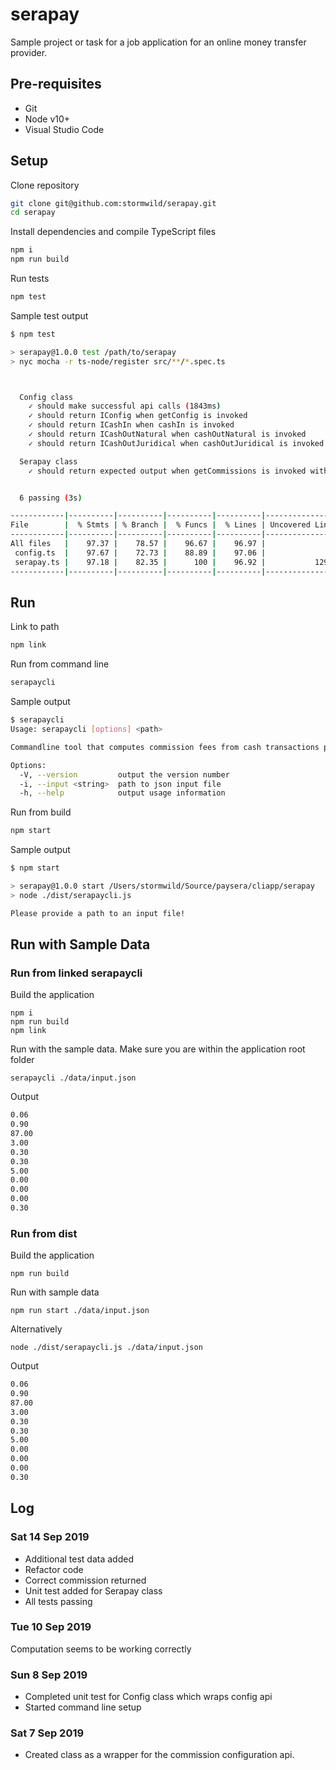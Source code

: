 # serapay

Sample project or task for a job application for an online money transfer provider.

## Pre-requisites

- Git
- Node v10+
- Visual Studio Code

## Setup

Clone repository

```bash
git clone git@github.com:stormwild/serapay.git
cd serapay
```

Install dependencies and compile TypeScript files

```bash
npm i
npm run build
```

Run tests

```bash
npm test
```

Sample test output

```bash
$ npm test

> serapay@1.0.0 test /path/to/serapay
> nyc mocha -r ts-node/register src/**/*.spec.ts



  Config class
    ✓ should make successful api calls (1843ms)
    ✓ should return IConfig when getConfig is invoked
    ✓ should return ICashIn when cashIn is invoked
    ✓ should return ICashOutNatural when cashOutNatural is invoked
    ✓ should return ICashOutJuridical when cashOutJuridical is invoked

  Serapay class
    ✓ should return expected output when getCommissions is invoked with test data


  6 passing (3s)

------------|----------|----------|----------|----------|-------------------|
File        |  % Stmts | % Branch |  % Funcs |  % Lines | Uncovered Line #s |
------------|----------|----------|----------|----------|-------------------|
All files   |    97.37 |    78.57 |    96.67 |    96.97 |                   |
 config.ts  |    97.67 |    72.73 |    88.89 |    97.06 |                59 |
 serapay.ts |    97.18 |    82.35 |      100 |    96.92 |           129,157 |
------------|----------|----------|----------|----------|-------------------|
```

## Run

Link to path

```bash
npm link
```

Run from command line

```bash
serapaycli
```

Sample output

```bash
$ serapaycli
Usage: serapaycli [options] <path>

Commandline tool that computes commission fees from cash transactions provided in a .json file

Options:
  -V, --version         output the version number
  -i, --input <string>  path to json input file
  -h, --help            output usage information
```

Run from build

```bash
npm start
```

Sample output

```bash
$ npm start

> serapay@1.0.0 start /Users/stormwild/Source/paysera/cliapp/serapay
> node ./dist/serapaycli.js

Please provide a path to an input file!
```

## Run with Sample Data

### Run from linked serapaycli

Build the application

```
npm i
npm run build
npm link
```

Run with the sample data. Make sure you are within the application root folder

```
serapaycli ./data/input.json
```

Output

```bash
0.06
0.90
87.00
3.00
0.30
0.30
5.00
0.00
0.00
0.00
0.30
```

### Run from dist

Build the application

```
npm run build
```

Run with sample data

```
npm run start ./data/input.json
```

Alternatively

```
node ./dist/serapaycli.js ./data/input.json
```

Output

```bash
0.06
0.90
87.00
3.00
0.30
0.30
5.00
0.00
0.00
0.00
0.30
```

## Log

### Sat 14 Sep 2019

- Additional test data added
- Refactor code
- Correct commission returned
- Unit test added for Serapay class
- All tests passing

### Tue 10 Sep 2019

Computation seems to be working correctly

### Sun 8 Sep 2019

- Completed unit test for Config class which wraps config api
- Started command line setup

### Sat 7 Sep 2019

- Created class as a wrapper for the commission configuration api.
